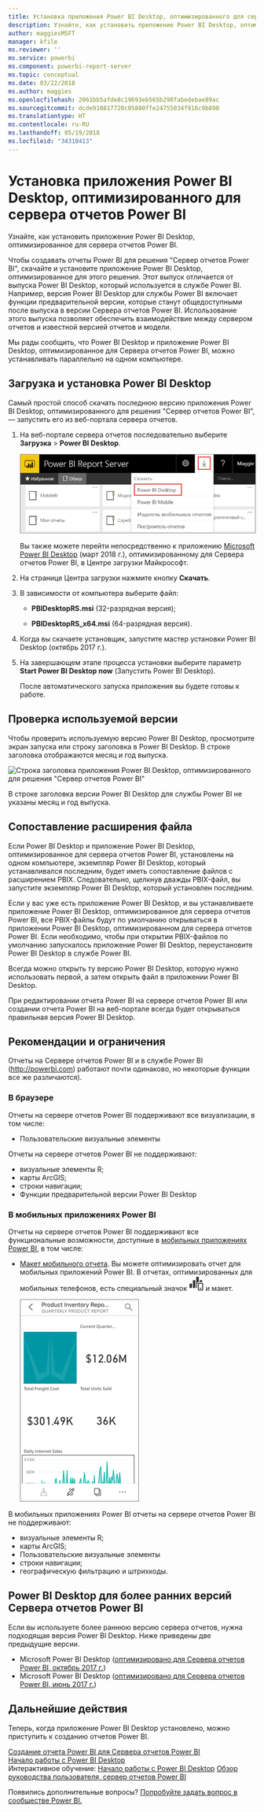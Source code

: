 ```yaml
---
title: Установка приложения Power BI Desktop, оптимизированного для сервера отчетов Power BI
description: Узнайте, как установить приложение Power BI Desktop, оптимизированное для сервера отчетов Power BI
author: maggiesMSFT
manager: kfile
ms.reviewer: ''
ms.service: powerbi
ms.component: powerbi-report-server
ms.topic: conceptual
ms.date: 03/22/2018
ms.author: maggies
ms.openlocfilehash: 2061bb5afde8c19693eb565b298fabedebae89ac
ms.sourcegitcommit: dcde910817720c05880ffe24755034f916c9b890
ms.translationtype: HT
ms.contentlocale: ru-RU
ms.lasthandoff: 05/19/2018
ms.locfileid: "34310413"
---
```

# <a name="install-power-bi-desktop-optimized-for-power-bi-report-server"></a>Установка приложения Power BI Desktop, оптимизированного для сервера отчетов Power BI
Узнайте, как установить приложение Power BI Desktop, оптимизированное для сервера отчетов Power BI.

Чтобы создавать отчеты Power BI для решения "Сервер отчетов Power BI", скачайте и установите приложение Power BI Desktop, оптимизированное для этого решения. Этот выпуск отличается от выпуска Power BI Desktop, который используется в службе Power BI. Например, версия Power BI Desktop для службы Power BI включает функции предварительной версии, которые станут общедоступными после выпуска в версии Сервера отчетов Power BI. Использование этого выпуска позволяет обеспечить взаимодействие между сервером отчетов и известной версией отчетов и модели. 

Мы рады сообщить, что Power BI Desktop и приложение Power BI Desktop, оптимизированное для Сервера отчетов Power BI, можно устанавливать параллельно на одном компьютере.

## <a name="download-and-install-power-bi-desktop"></a>Загрузка и установка Power BI Desktop

Самый простой способ скачать последнюю версию приложения Power BI Desktop, оптимизированного для решения "Сервер отчетов Power BI", — запустить его из веб-портала сервера отчетов.

1. На веб-портале сервера отчетов последовательно выберите **Загрузка** > **Power BI Desktop**.

    ![Скачивание Power BI Desktop из веб-портала](media/install-powerbi-desktop/report-server-download-web-portal.png)

    Вы также можете перейти непосредственно к приложению [Microsoft Power BI Desktop](https://www.microsoft.com/download/details.aspx?id=56723) (март 2018 г.), оптимизированному для Сервера отчетов Power BI, в Центре загрузки Майкрософт.

2. На странице Центра загрузки нажмите кнопку **Скачать**.

3. В зависимости от компьютера выберите файл: 

    - **PBIDesktopRS.msi** (32-разрядная версия);

    - **PBIDesktopRS_x64.msi** (64-разрядная версия).

1. Когда вы скачаете установщик, запустите мастер установки Power BI Desktop (октябрь 2017 г.).
2. На завершающем этапе процесса установки выберите параметр **Start Power BI Desktop now** (Запустить Power BI Desktop).
   
    После автоматического запуска приложения вы будете готовы к работе.

## <a name="verify-you-are-using-the-correct-version"></a>Проверка используемой версии
Чтобы проверить используемую версию Power BI Desktop, просмотрите экран запуска или строку заголовка в Power BI Desktop. В строке заголовка отображаются месяц и год выпуска.

![Строка заголовка приложения Power BI Desktop, оптимизированного для решения "Сервер отчетов Power BI"](media/quickstart-create-powerbi-report/report-server-desktop-march-2018.png)

В строке заголовка версии Power BI Desktop для службы Power BI не указаны месяц и год выпуска.

## <a name="file-extension-association"></a>Сопоставление расширения файла
Если Power BI Desktop и приложение Power BI Desktop, оптимизированное для сервера отчетов Power BI, установлены на одном компьютере, экземпляр Power BI Desktop, который устанавливался последним, будет иметь сопоставление файлов с расширением PBIX. Следовательно, щелкнув дважды PBIX-файл, вы запустите экземпляр Power BI Desktop, который установлен последним.

Если у вас уже есть приложение Power BI Desktop, и вы устанавливаете приложение Power BI Desktop, оптимизированное для сервера отчетов Power BI, все PBIX-файлы будут по умолчанию открываться в приложении Power BI Desktop, оптимизированном для сервера отчетов Power BI. Если необходимо, чтобы при открытии PBIX-файлов по умолчанию запускалось приложение Power BI Desktop, переустановите Power BI Desktop в службе Power BI.

Всегда можно открыть ту версию Power BI Desktop, которую нужно использовать первой, а затем открыть файл в приложении Power BI Desktop.

При редактировании отчета Power BI на сервере отчетов Power BI или создании отчета Power BI на веб-портале всегда будет открываться правильная версия Power BI Desktop.

## <a name="considerations-and-limitations"></a>Рекомендации и ограничения
Отчеты на Сервере отчетов Power BI и в службе Power BI (http://powerbi.com) работают почти одинаково, но некоторые функции все же различаются).

### <a name="in-a-browser"></a>В браузере
Отчеты на сервере отчетов Power BI поддерживают все визуализации, в том числе:

* Пользовательские визуальные элементы

Отчеты на сервере отчетов Power BI не поддерживают:

* визуальные элементы R;
* карты ArcGIS;
* строки навигации;
* Функции предварительной версии Power BI Desktop

### <a name="in-the-power-bi-mobile-apps"></a>В мобильных приложениях Power BI
Отчеты на сервере отчетов Power BI поддерживают все функциональные возможности, доступные в [мобильных приложениях Power BI](../mobile-apps-for-mobile-devices.md), в том числе:

* [Макет мобильного отчета](../desktop-create-phone-report.md). Вы можете оптимизировать отчет для мобильных приложений Power BI. В отчетах, оптимизированных для мобильных телефонов, есть специальный значок ![Значок "Макет отчета для телефона"](media/quickstart-create-powerbi-report/power-bi-rs-mobile-optimized-icon.png) и макет.
  
    ![Отчет, оптимизированный для телефонов](media/quickstart-create-powerbi-report/power-bi-rs-mobile-optimized-report.png)

В мобильных приложениях Power BI отчеты на сервере отчетов Power BI не поддерживают:

* визуальные элементы R;
* карты ArcGIS;
* Пользовательские визуальные элементы
* строки навигации;
* географическую фильтрацию и штрихкоды.

## <a name="power-bi-desktop-for-earlier-versions-of-power-bi-report-server"></a>Power BI Desktop для более ранних версий Сервера отчетов Power BI

Если вы используете более раннюю версию сервера отчетов, нужна подходящая версия Power BI Desktop. Ниже приведены две предыдущие версии.

- Microsoft Power BI Desktop ([оптимизировано для Сервера отчетов Power BI, октябрь 2017 г.](https://www.microsoft.com/download/details.aspx?id=56136))
- Microsoft Power BI Desktop ([оптимизировано для Сервера отчетов Power BI, июнь 2017 г.](https://www.microsoft.com/download/details.aspx?id=55330))

## <a name="next-steps"></a>Дальнейшие действия
Теперь, когда приложение Power BI Desktop установлено, можно приступить к созданию отчетов Power BI.

[Создание отчета Power BI для Сервера отчетов Power BI](quickstart-create-powerbi-report.md)  
[Начало работы с Power BI Desktop](../desktop-getting-started.md)  
Интерактивное обучение: [Начало работы с Power BI Desktop](../guided-learning/gettingdata.yml?tutorial-step=2)
[Обзор руководства пользователя, сервер отчетов Power BI](user-handbook-overview.md)

Появились дополнительные вопросы? [Попробуйте задать вопрос в сообществе Power BI.](https://community.powerbi.com/)

